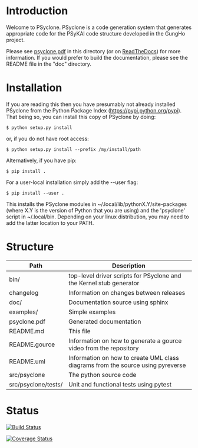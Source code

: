 # Introduction #

Welcome to PSyclone. PSyclone is a code generation system that generates
appropriate code for the PSyKAl code structure developed in the GungHo project.

Please see [psyclone.pdf](psyclone.pdf) in this directory (or on
[ReadTheDocs](http://psyclone.readthedocs.io)) for
more information. If you would prefer to build the documentation,
please see the README file in the "doc" directory.

# Installation #

If you are reading this then you have presumably not already installed
PSyclone from the Python Package Index (https://pypi.python.org/pypi).
That being so, you can install this copy of PSyclone by doing:

    $ python setup.py install

or, if you do not have root access:

    $ python setup.py install --prefix /my/install/path

Alternatively, if you have pip:

    $ pip install .

For a user-local installation simply add the --user flag:

    $ pip install --user .

This installs the PSyclone modules in
~/.local/lib/pythonX.Y/site-packages (where X.Y is the version of
Python that you are using) and the 'psyclone' script in
~/.local/bin. Depending on your linux distribution, you may need to
add the latter location to your PATH.

# Structure #

Path                | Description
------------------- | -----------
bin/                | top-level driver scripts for PSyclone and the Kernel stub generator
changelog      	    | Information on changes between releases
doc/           	    | Documentation source using sphinx
examples/      	    | Simple examples
psyclone.pdf   	    | Generated documentation
README.md      	    | This file
README.gource  	    | Information on how to generate a gource video from the repository
README.uml     	    | Information on how to create UML class diagrams from the source using pyreverse
src/psyclone   	    | The python source code
src/psyclone/tests/ | Unit and functional tests using pytest

# Status #

[![Build Status](https://travis-ci.org/stfc/PSyclone.svg?branch=master)](https://travis-ci.org/stfc/PSyclone)

[![Coverage Status](https://coveralls.io/repos/github/stfc/PSyclone/badge.svg?branch=master)](https://coveralls.io/github/stfc/PSyclone?branch=master)


